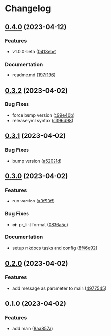 # Changelog

## [0.4.0](https://github.com/guilhermeprokisch/timetoc/compare/v0.3.2...v0.4.0) (2023-04-12)


### Features

* v1.0.0-beta ([0413ebe](https://github.com/guilhermeprokisch/timetoc/commit/0413ebe4d9fe818a6b79ff5edf349359428528a7))


### Documentation

* readme.md ([197f196](https://github.com/guilhermeprokisch/timetoc/commit/197f1963674fc28477d286731f2690316724ea6b))

## [0.3.2](https://github.com/guilhermeprokisch/timetoc/compare/v0.3.1...v0.3.2) (2023-04-02)


### Bug Fixes

* force bump version ([c99e40b](https://github.com/guilhermeprokisch/timetoc/commit/c99e40b4e532056d54544d5f42b3503c09d7b85e))
* release.yml syntax ([d396d98](https://github.com/guilhermeprokisch/timetoc/commit/d396d98412c0d2cd2d36b9f7bc91c3a66fb47d65))

## [0.3.1](https://github.com/guilhermeprokisch/timetoc/compare/v0.3.0...v0.3.1) (2023-04-02)


### Bug Fixes

* bump version ([a52021d](https://github.com/guilhermeprokisch/timetoc/commit/a52021d37cb0de1a897f2c52ca58bf8021742ad1))

## [0.3.0](https://github.com/guilhermeprokisch/timetoc/compare/v0.2.0...v0.3.0) (2023-04-02)


### Features

* run version ([a3f53ff](https://github.com/guilhermeprokisch/timetoc/commit/a3f53ff36f3b26e341af1ee1560127eb3683b41e))


### Bug Fixes

* **ci:** pr_lint format ([0836a5c](https://github.com/guilhermeprokisch/timetoc/commit/0836a5c9597dad177616760965cf230a4841f707))


### Documentation

* setup mkdocs tasks and config ([8f46e92](https://github.com/guilhermeprokisch/timetoc/commit/8f46e92d283093531427702c765d08264b866492))

## [0.2.0](https://github.com/guilhermeprokisch/timetoc/compare/v0.1.0...v0.2.0) (2023-04-02)


### Features

* add message as parameter to main ([4977545](https://github.com/guilhermeprokisch/timetoc/commit/4977545521742c035e4a68a6a6b78ffc1fbbcedf))

## 0.1.0 (2023-04-02)


### Features

* add main ([8aa857a](https://github.com/guilhermeprokisch/timetoc/commit/8aa857aa32bd0b2f29da6e03acd30e57b77b3eac))
